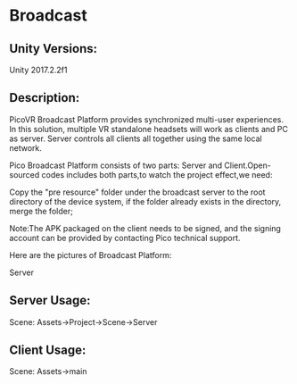 # Broadcast
## Unity Versions:

Unity 2017.2.2f1

## Description:

PicoVR Broadcast Platform provides synchronized multi-user experiences. In this solution, multiple VR standalone headsets will work as clients and PC as server. Server controls all clients all together using the same local network.

Pico Broadcast Platform consists of two parts: Server and Client.Open-sourced codes includes both parts,to watch the project effect,we need:

Copy the "pre resource" folder under the broadcast server to the root directory of the device system, if the folder already exists in the directory, merge the folder;

Note:The APK packaged on the client needs to be signed, and the signing account can be provided by contacting Pico technical support.

Here are the pictures of Broadcast Platform:



Server



## Server Usage:

Scene: Assets->Project->Scene->Server

## Client Usage:

Scene: Assets->main






